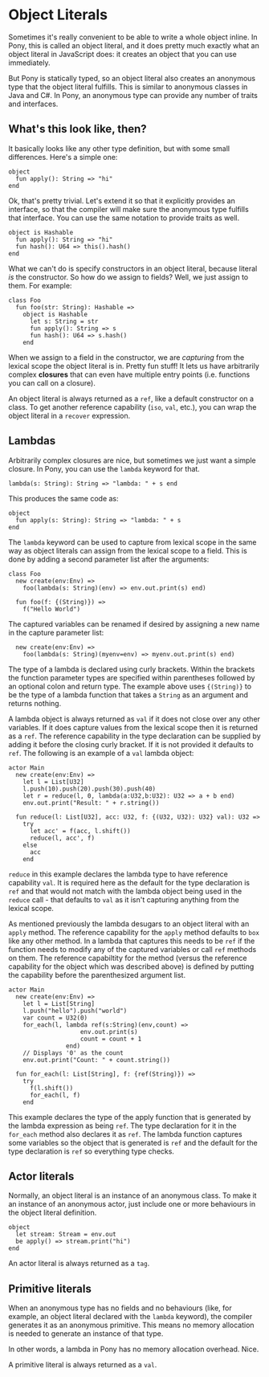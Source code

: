 # Object Literals

Sometimes it's really convenient to be able to write a whole object inline. In Pony, this is called an object literal, and it does pretty much exactly what an object literal in JavaScript does: it creates an object that you can use immediately.

But Pony is statically typed, so an object literal also creates an anonymous type that the object literal fulfills. This is similar to anonymous classes in Java and C#. In Pony, an anonymous type can provide any number of traits and interfaces.

## What's this look like, then?

It basically looks like any other type definition, but with some small differences. Here's a simple one:

```pony
object
  fun apply(): String => "hi"
end
```

Ok, that's pretty trivial. Let's extend it so that it explicitly provides an interface, so that the compiler will make sure the anonymous type fulfills that interface. You can use the same notation to provide traits as well.

```pony
object is Hashable
  fun apply(): String => "hi"
  fun hash(): U64 => this().hash()
end
```

What we can't do is specify constructors in an object literal, because literal _is_ the constructor. So how do we assign to fields? Well, we just assign to them. For example:

```pony
class Foo
  fun foo(str: String): Hashable =>
    object is Hashable
      let s: String = str
      fun apply(): String => s
      fun hash(): U64 => s.hash()
    end
```

When we assign to a field in the constructor, we are _capturing_ from the lexical scope the object literal is in. Pretty fun stuff! It lets us have arbitrarily complex __closures__ that can even have multiple entry points (i.e. functions you can call on a closure).

An object literal is always returned as a `ref`, like a default constructor on a class. To get another reference capability (`iso`, `val`, etc.), you can wrap the object literal in a `recover` expression.

## Lambdas

Arbitrarily complex closures are nice, but sometimes we just want a simple closure. In Pony, you can use the `lambda` keyword for that.

```pony
lambda(s: String): String => "lambda: " + s end
```

This produces the same code as:

```pony
object
  fun apply(s: String): String => "lambda: " + s
end
```

The `lambda` keyword can be used to capture from lexical scope in the same way as object literals can assign from the lexical scope to a field. This is done by adding a second parameter list after the arguments:

```pony
class Foo
  new create(env:Env) =>
    foo(lambda(s: String)(env) => env.out.print(s) end)

  fun foo(f: {(String)}) =>
    f("Hello World")
```

The captured variables can be renamed if desired by assigning a new name in the capture parameter list:

```pony
  new create(env:Env) =>
    foo(lambda(s: String)(myenv=env) => myenv.out.print(s) end)
```

The type of a lambda is declared using curly brackets. Within the brackets the function parameter types are specified within parentheses followed by an optional colon and return type. The example above uses `{(String)}` to be the type of a lambda function that takes a `String` as an argument and returns nothing.

A lambda object is always returned as `val` if it does not close over any other variables. If it does capture values from the lexical scope then it is returned as a `ref`. The reference capability in the type declaration can be supplied by adding it before the closing curly bracket. If it is not provided it defaults to `ref`. The following is an example of a `val` lambda object:

```pony
actor Main
  new create(env:Env) =>
    let l = List[U32]
    l.push(10).push(20).push(30).push(40)
    let r = reduce(l, 0, lambda(a:U32,b:U32): U32 => a + b end)
    env.out.print("Result: " + r.string())

  fun reduce(l: List[U32], acc: U32, f: {(U32, U32): U32} val): U32 =>
    try
      let acc' = f(acc, l.shift())
      reduce(l, acc', f)
    else
      acc
    end
```

`reduce` in this example declares the lambda type to have reference capability `val`. It is required here as the default for the type declaration is `ref` and that would not match with the lambda object being used in the `reduce` call - that defaults to `val` as it isn't capturing anything from the lexical scope.

As mentioned previously the lambda desugars to an object literal with an `apply` method. The reference capability for the `apply` method defaults to `box` like any other method. In a lambda that captures this needs to be `ref` if the function needs to modify any of the captured variables or call `ref` methods on them. The reference capabiltity for the method (versus the reference capability for the object which was described above) is defined by putting the capability before the parenthesized argument list.

```pony
actor Main
  new create(env:Env) =>
    let l = List[String]
    l.push("hello").push("world")
    var count = U32(0)
    for_each(l, lambda ref(s:String)(env,count) =>
                    env.out.print(s)
                    count = count + 1
                end)
    // Displays '0' as the count
    env.out.print("Count: " + count.string())

  fun for_each(l: List[String], f: {ref(String)}) =>
    try
      f(l.shift())
      for_each(l, f)
    end
```

This example declares the type of the apply function that is generated by the lambda expression as being `ref`. The type declaration for it in the `for_each` method also declares it as `ref`. The lambda function captures some variables so the object that is generated is `ref` and the default for the type declaration is `ref` so everything type checks.

## Actor literals

Normally, an object literal is an instance of an anonymous class. To make it an instance of an anonymous actor, just include one or more behaviours in the object literal definition.

```pony
object
  let stream: Stream = env.out
  be apply() => stream.print("hi")
end
```

An actor literal is always returned as a `tag`.

## Primitive literals

When an anonymous type has no fields and no behaviours (like, for example, an object literal declared with the `lambda` keyword), the compiler generates it as an anonymous primitive. This means no memory allocation is needed to generate an instance of that type.

In other words, a lambda in Pony has no memory allocation overhead. Nice.

A primitive literal is always returned as a `val`.
